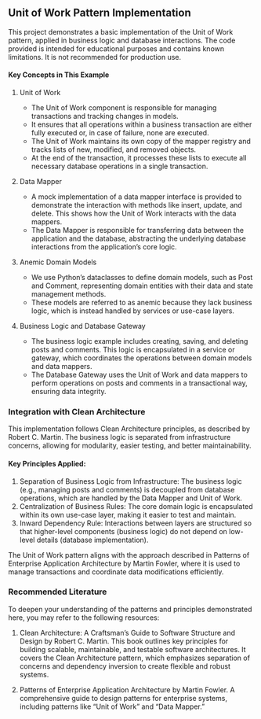 ## Unit of Work Pattern Implementation

This project demonstrates a basic implementation of the Unit of Work pattern, applied in business logic and database interactions. The code provided is intended for educational purposes and contains known limitations. It is not recommended for production use.

#### Key Concepts in This Example

1. Unit of Work

   - The Unit of Work component is responsible for managing transactions and tracking changes in models.
   - It ensures that all operations within a business transaction are either fully executed or, in case of failure, none are executed.
   - The Unit of Work maintains its own copy of the mapper registry and tracks lists of new, modified, and removed objects.
   - At the end of the transaction, it processes these lists to execute all necessary database operations in a single transaction.

2. Data Mapper

   - A mock implementation of a data mapper interface is provided to demonstrate the interaction with methods like insert, update, and delete. This shows how the Unit of Work interacts with the data mappers.
   - The Data Mapper is responsible for transferring data between the application and the database, abstracting the underlying database interactions from the application’s core logic.

3. Anemic Domain Models

   - We use Python’s dataclasses to define domain models, such as Post and Comment, representing domain entities with their data and state management methods.
   - These models are referred to as anemic because they lack business logic, which is instead handled by services or use-case layers.

4. Business Logic and Database Gateway

   - The business logic example includes creating, saving, and deleting posts and comments. This logic is encapsulated in a service or gateway, which coordinates the operations between domain models and data mappers.
   - The Database Gateway uses the Unit of Work and data mappers to perform operations on posts and comments in a transactional way, ensuring data integrity.

### Integration with Clean Architecture

This implementation follows Clean Architecture principles, as described by Robert C. Martin. The business logic is separated from infrastructure concerns, allowing for modularity, easier testing, and better maintainability.

#### Key Principles Applied:

1. Separation of Business Logic from Infrastructure: The business logic (e.g., managing posts and comments) is decoupled from database operations, which are handled by the Data Mapper and Unit of Work.
2. Centralization of Business Rules: The core domain logic is encapsulated within its own use-case layer, making it easier to test and maintain.
3. Inward Dependency Rule: Interactions between layers are structured so that higher-level components (business logic) do not depend on low-level details (database implementation).

The Unit of Work pattern aligns with the approach described in Patterns of Enterprise Application Architecture by Martin Fowler, where it is used to manage transactions and coordinate data modifications efficiently.

### Recommended Literature

To deepen your understanding of the patterns and principles demonstrated here, you may refer to the following resources:

1. Clean Architecture: A Craftsman’s Guide to Software Structure and Design by Robert C. Martin.
   This book outlines key principles for building scalable, maintainable, and testable software architectures. It covers the Clean Architecture pattern, which emphasizes separation of concerns and dependency inversion to create flexible and robust systems.

2. Patterns of Enterprise Application Architecture by Martin Fowler.
   A comprehensive guide to design patterns for enterprise systems, including patterns like “Unit of Work” and “Data Mapper.”
